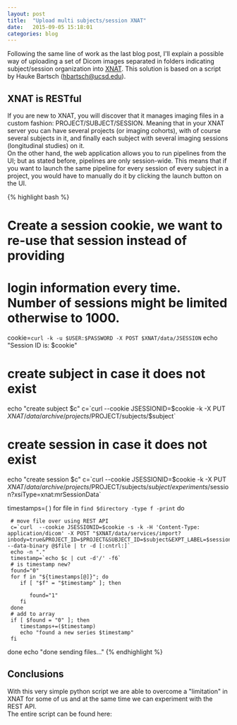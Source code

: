 ```yaml
---
layout: post
title:  "Upload multi subjects/session XNAT"
date:   2015-09-05 15:18:01 
categories: blog
---
```


Following the same line of work as the last blog post, I'll explain a possible way of uploading a set of Dicom images separated in folders indicating subject/session organization into [XNAT][xnat-site]. This solution is based on a script by Hauke Bartsch (hbartsch@ucsd.edu).

## XNAT is RESTful
If you are new to XNAT, you will discover that it manages imaging files in a custom fashion: PROJECT/SUBJECT/SESSION. Meaning that in your XNAT server you can have several projects (or imaging cohorts), with of course several subjects in it, and finally each subject with several imaging sessions (longitudinal studies) on it.
<br>On the other hand, the web application allows you to run pipelines from the UI; but as stated before, pipelines are only session-wide. This means that if you want to launch the same pipeline for every session of every subject in a project, you would have to manually do it by clicking the launch button on the UI.


{% highlight bash %}
# Create a session cookie, we want to re-use that session instead of providing
# login information every time. Number of sessions might be limited otherwise to 1000.
cookie=`curl -k -u $USER:$PASSWORD -X POST $XNAT/data/JSESSION`
echo "Session ID is: $cookie"

# create subject in case it does not exist
echo "create subject $c"
c=`curl --cookie JSESSIONID=$cookie -k -X PUT $XNAT/data/archive/projects/$PROJECT/subjects/$subject`
# create session in case it does not exist
echo "create session $c"
c=`curl --cookie JSESSIONID=$cookie -k -X PUT $XNAT/data/archive/projects/$PROJECT/subjects/$subject/experiments/$session?xsiType=xnat:mrSessionData`

timestamps=( )
for file in `find $directory -type f -print`
do 

     # move file over using REST API
     c=`curl  --cookie JSESSIONID=$cookie -s -k -H 'Content-Type: application/dicom' -X POST "$XNAT/data/services/import?inbody=true&PROJECT_ID=$PROJECT&SUBJECT_ID=$subject&EXPT_LABEL=$session&prearchive=true&overwrite=append&format=DICOM&content=T1_RAW" --data-binary @$file | tr -d [:cntrl:]`
     echo -n "."
     timestamp=`echo $c | cut -d'/' -f6`
     # is timestamp new?
     found="0"
     for f in "${timestamps[@]}"; do
        if [ "$f" = "$timestamp" ]; then

           found="1"
        fi
     done
     # add to array
     if [ $found = "0" ]; then
        timestamps+=($timestamp)
        echo "found a new series $timestamp"
     fi

done
echo "done sending files..."
{% endhighlight %}
## Conclusions
With this very simple python script we are able to overcome a "limitation" in XNAT for some of us and at the same time we can experiment with the REST API.
<br> The entire script can be found here: 

[jekyll-gh]: https://github.com/mojombo/jekyll
[jekyll]:    http://jekyllrb.com
[xnat-site]: http://www.xnat.org/
[xnat-rest]: https://wiki.xnat.org/display/XNAT16/Using+the+XNAT+REST+API

